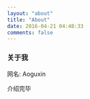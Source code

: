 ```yaml
---
layout: "about"
title: "About"
date: 2016-04-21 04:48:33
comments: false
---
```




### 关于我

网名: Aoguxin

介绍完毕
